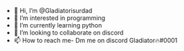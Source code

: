 - 👋 Hi, I’m @Gladiatorisurdad
- 👀 I’m interested in programming
- 🌱 I’m currently learning python
- 💞️ I’m looking to collaborate on discord
- 📫 How to reach me- Dm me on discord Gladiator🔥#0001

<!---
Gladiatorisurdad/Gladiatorisurdad is a ✨ special ✨ repository because its `README.md` (this file) appears on your GitHub profile.
You can click the Preview link to take a look at your changes.
--->

